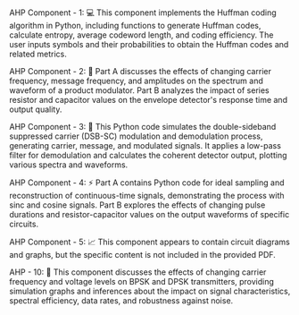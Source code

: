 AHP Component - 1: 💻
This component implements the Huffman coding algorithm in Python, including functions to generate Huffman codes, calculate entropy, average codeword length, and coding efficiency. The user inputs symbols and their probabilities to obtain the Huffman codes and related metrics.

AHP Component - 2: 📶
Part A discusses the effects of changing carrier frequency, message frequency, and amplitudes on the spectrum and waveform of a product modulator. Part B analyzes the impact of series resistor and capacitor values on the envelope detector's response time and output quality.

AHP Component - 3: 🔘
This Python code simulates the double-sideband suppressed carrier (DSB-SC) modulation and demodulation process, generating carrier, message, and modulated signals. It applies a low-pass filter for demodulation and calculates the coherent detector output, plotting various spectra and waveforms.

AHP Component - 4: ⚡
Part A contains Python code for ideal sampling and reconstruction of continuous-time signals, demonstrating the process with sinc and cosine signals. Part B explores the effects of changing pulse durations and resistor-capacitor values on the output waveforms of specific circuits.

AHP Component - 5: 📈
This component appears to contain circuit diagrams and graphs, but the specific content is not included in the provided PDF.

AHP - 10: 📡
This component discusses the effects of changing carrier frequency and voltage levels on BPSK and DPSK transmitters, providing simulation graphs and inferences about the impact on signal characteristics, spectral efficiency, data rates, and robustness against noise.
